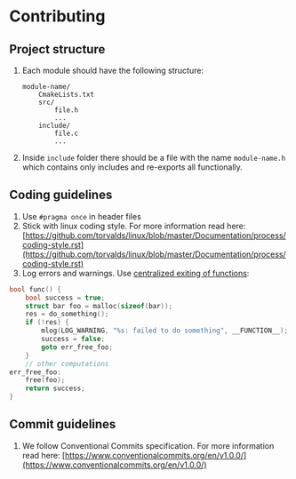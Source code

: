 # Contributing

## Project structure

1. Each module should have the following structure:
    ```
    module-name/
        CmakeLists.txt
        src/
            file.h
            ...
        include/
            file.c
            ...
    ``` 
2. Inside `include` folder there should be a file with the name `module-name.h` which contains only includes and
   re-exports all functionally.

## Coding guidelines

1. Use `#pragma once` in header files
2. Stick with linux coding style. For more information read here: [https://github.com/torvalds/linux/blob/master/Documentation/process/coding-style.rst](https://github.com/torvalds/linux/blob/master/Documentation/process/coding-style.rst)
3. Log errors and warnings.
   Use [centralized exiting of functions](https://github.com/torvalds/linux/blob/master/Documentation/process/coding-style.rst#7-centralized-exiting-of-functions):
```c
bool func() {
    bool success = true;
    struct bar foo = malloc(sizeof(bar));
    res = do_something();
    if (!res) {
        mlog(LOG_WARNING, "%s: failed to do something", __FUNCTION__);
        success = false;
        goto err_free_foo;
    }
    // other computations
err_free_foo:
    free(foo);
    return success;
}
```

## Commit guidelines
1. We follow Conventional Commits specification. For more information read here: [https://www.conventionalcommits.org/en/v1.0.0/](https://www.conventionalcommits.org/en/v1.0.0/)